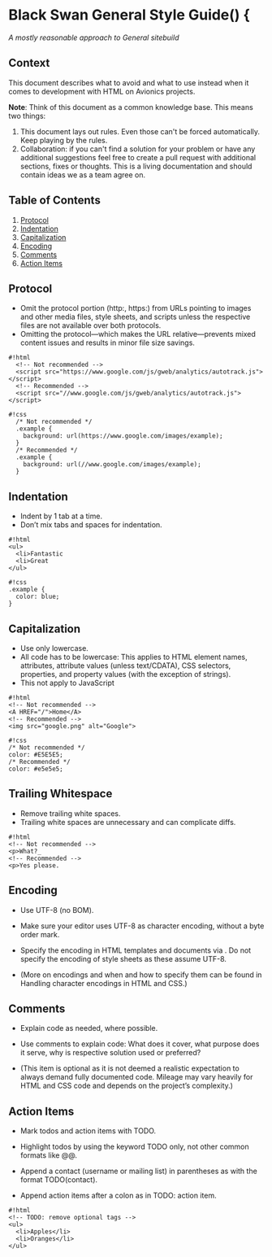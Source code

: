 # Black Swan General Style Guide() {

*A mostly reasonable approach to General sitebuild*

## Context

This document describes what to avoid and what to use instead when it comes to development with HTML on Avionics projects.

**Note**: Think of this document as a common knowledge base. This means two things:

  1. This document lays out rules. Even those can't be forced automatically. Keep playing by the rules.
  1. Collaboration: if you can't find a solution for your problem or have any additional suggestions feel free to create a pull request with additional sections, fixes or thoughts. This is a living documentation and should contain ideas we as a team agree on.

## Table of Contents

  1. [Protocol](#markdown-header-protocol)
  1. [Indentation](#markdown-header-indentation)
  1. [Capitalization](#markdown-header-capitalization)
  1. [Encoding](#markdown-header-encoding)
  1. [Comments](#markdown-header-comments)
  1. [Action Items](#markdown-header-action-items)

## Protocol

  - Omit the protocol portion (http:, https:) from URLs pointing to images and other media files, style sheets, and scripts unless the respective files are not available over both protocols.
  - Omitting the protocol—which makes the URL relative—prevents mixed content issues and results in minor file size savings.

```
#!html
  <!-- Not recommended -->
  <script src="https://www.google.com/js/gweb/analytics/autotrack.js"></script>
  <!-- Recommended -->
  <script src="//www.google.com/js/gweb/analytics/autotrack.js"></script>
```

```
#!css
  /* Not recommended */
  .example {
    background: url(https://www.google.com/images/example);
  }
  /* Recommended */
  .example {
    background: url(//www.google.com/images/example);
  }
```

## Indentation

- Indent by 1 tab at a time.
- Don’t mix tabs and spaces for indentation.

```
#!html
<ul>
  <li>Fantastic
  <li>Great
</ul>
```

```
#!css
.example {
  color: blue;
}
```

## Capitalization

- Use only lowercase.
- All code has to be lowercase: This applies to HTML element names, attributes, attribute values (unless text/CDATA), CSS selectors, properties, and property values (with the exception of strings).
- This not apply to JavaScript

```
#!html
<!-- Not recommended -->
<A HREF="/">Home</A>
<!-- Recommended -->
<img src="google.png" alt="Google">
```

```
#!css
/* Not recommended */
color: #E5E5E5;
/* Recommended */
color: #e5e5e5;
```

## Trailing Whitespace

- Remove trailing white spaces.
- Trailing white spaces are unnecessary and can complicate diffs.

```
#!html
<!-- Not recommended -->
<p>What?_
<!-- Recommended -->
<p>Yes please.
```

## Encoding

- Use UTF-8 (no BOM).
- Make sure your editor uses UTF-8 as character encoding, without a byte order mark.

- Specify the encoding in HTML templates and documents via <meta charset="utf-8">. Do not specify the encoding of style sheets as these assume UTF-8.

- (More on encodings and when and how to specify them can be found in Handling character encodings in HTML and CSS.)

## Comments

- Explain code as needed, where possible.
- Use comments to explain code: What does it cover, what purpose does it serve, why is respective solution used or preferred?

- (This item is optional as it is not deemed a realistic expectation to always demand fully documented code. Mileage may vary heavily for HTML and CSS code and depends on the project’s complexity.)

## Action Items

- Mark todos and action items with TODO.
- Highlight todos by using the keyword TODO only, not other common formats like @@.

- Append a contact (username or mailing list) in parentheses as with the format TODO(contact).

- Append action items after a colon as in TODO: action item.

```
#!html
<!-- TODO: remove optional tags -->
<ul>
  <li>Apples</li>
  <li>Oranges</li>
</ul>
```